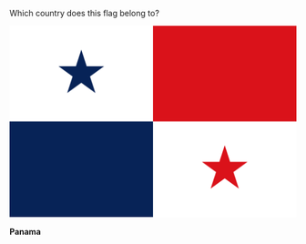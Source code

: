 Which country does this flag belong to?

![Flag of Panama](images/Flag_of_Panama.svg)
<!--question-->
**Panama**